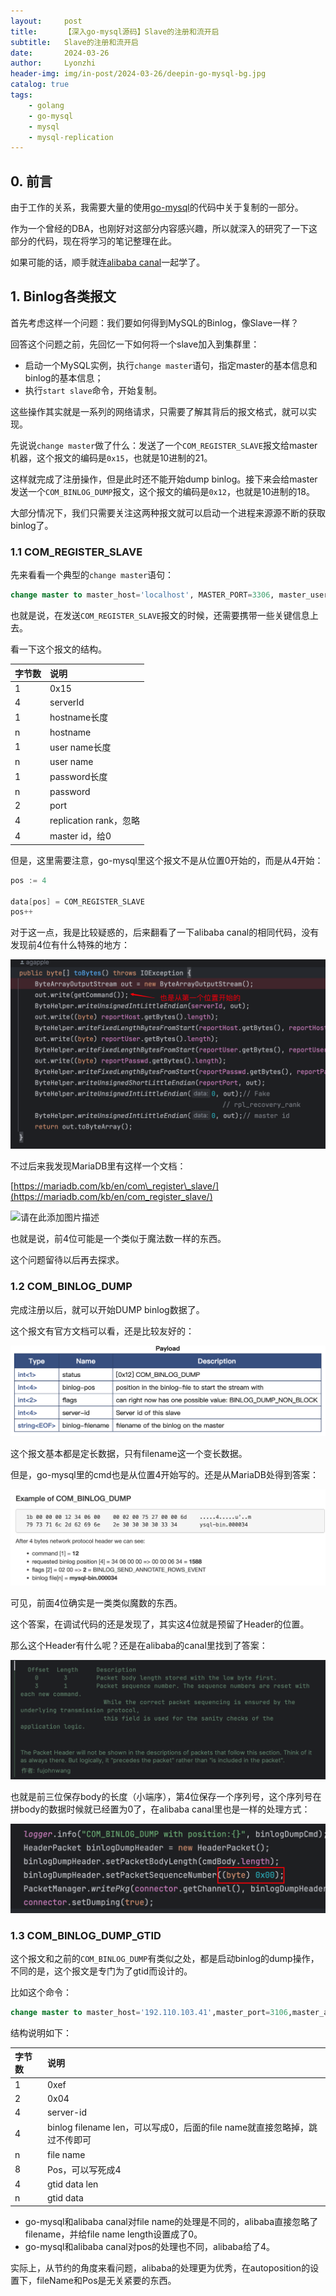 ```yaml
---
layout:     post
title:      【深入go-mysql源码】Slave的注册和流开启
subtitle:   Slave的注册和流开启
date:       2024-03-26
author:     Lyonzhi
header-img: img/in-post/2024-03-26/deepin-go-mysql-bg.jpg
catalog: true
tags:
    - golang
    - go-mysql
    - mysql
    - mysql-replication
---
```



## 0. 前言

由于工作的关系，我需要大量的使用[go-mysql](https://github.com/go-mysql-org/go-mysql)的代码中关于复制的一部分。

作为一个曾经的DBA，也刚好对这部分内容感兴趣，所以就深入的研究了一下这部分的代码，现在将学习的笔记整理在此。

如果可能的话，顺手就连[alibaba canal](https://github.com/alibaba/canal)一起学了。

## 1. Binlog各类报文

首先考虑这样一个问题：我们要如何得到MySQL的Binlog，像Slave一样？

回答这个问题之前，先回忆一下如何将一个slave加入到集群里：

- 启动一个MySQL实例，执行`change master`语句，指定master的基本信息和binlog的基本信息；
- 执行`start slave`命令，开始复制。

这些操作其实就是一系列的网络请求，只需要了解其背后的报文格式，就可以实现。

先说说`change master`做了什么：发送了一个`COM_REGISTER_SLAVE`报文给master机器，这个报文的编码是`0x15`，也就是10进制的21。

这样就完成了注册操作，但是此时还不能开始dump binlog。接下来会给master发送一个`COM_BINLOG_DUMP`报文，这个报文的编码是`0x12`，也就是10进制的18。

大部分情况下，我们只需要关注这两种报文就可以启动一个进程来源源不断的获取binlog了。

### 1.1 COM\_REGISTER\_SLAVE

先来看看一个典型的`change master`语句：

```sql
change master to master_host='localhost', MASTER_PORT=3306, master_user='repl', master_password='repl', master_log_file='mysql-bin.000001', master_log_pos=0;
```

也就是说，在发送`COM_REGISTER_SLAVE`报文的时候，还需要携带一些关键信息上去。

看一下这个报文的结构。

| 字节数 | 说明 |
|:----|:----|
| 1 | 0x15 |
| 4 | serverId |
| 1 | hostname长度 |
| n | hostname |
| 1 | user name长度 |
| n | user name |
| 1 | password长度 |
| n | password |
| 2 | port | ​ |
| 4 | replication rank，忽略 |
| 4 | master id，给0 |


但是，这里需要注意，go-mysql里这个报文不是从位置0开始的，而是从4开始：

```go
pos := 4

data[pos] = COM_REGISTER_SLAVE
pos++
```

对于这一点，我是比较疑惑的，后来翻看了一下alibaba canal的相同代码，没有发现前4位有什么特殊的地方：

![请在此添加图片描述](img/in-post/2024-03-26/img-1.png)

不过后来我发现MariaDB里有这样一个文档：

[https://mariadb.com/kb/en/com\_register\_slave/](https://mariadb.com/kb/en/com_register_slave/)

![请在此添加图片描述](../../img/in-post/2024-03-26/img-2.png)

也就是说，前4位可能是一个类似于魔法数一样的东西。

这个问题留待以后再去探求。

### 1.2 COM\_BINLOG\_DUMP

完成注册以后，就可以开始DUMP binlog数据了。

这个报文有官方文档可以看，还是比较友好的：

![请在此添加图片描述](../img/in-post/2024-03-26/img-3.png)

这个报文基本都是定长数据，只有filename这一个变长数据。

但是，go-mysql里的cmd也是从位置4开始写的。还是从MariaDB处得到答案：

![请在此添加图片描述](../img/in-post/2024-03-26/img-4.png)

可见，前面4位确实是一类类似魔数的东西。

这个答案，在调试代码的还是发现了，其实这4位就是预留了Header的位置。

那么这个Header有什么呢？还是在alibaba的canal里找到了答案：

![请在此添加图片描述](../img/in-post/2024-03-26/img-5.png)

也就是前三位保存body的长度（小端序），第4位保存一个序列号，这个序列号在拼body的数据时候就已经置为0了，在alibaba canal里也是一样的处理方式：

![请在此添加图片描述](../img/in-post/2024-03-26/img-6.png)

### 1.3 COM\_BINLOG\_DUMP\_GTID

这个报文和之前的`COM_BINLOG_DUMP`有类似之处，都是启动binlog的dump操作，不同的是，这个报文是专门为了gtid而设计的。

比如这个命令：

```sql
change master to master_host='192.110.103.41',master_port=3106,master_auto_position=1; 
```

结构说明如下：

| 字节数 | 说明 |
|:----|:----|
| 1 | 0xef |
| 2 | 0x04 |
| 4 | server-id |
| 4 | binlog filename len，可以写成0，后面的file name就直接忽略掉，跳过不传即可 |
| n | file name |
| 8 | Pos，可以写死成4 |
| 4 | gtid data len |
| n | gtid data |


- go-mysql和alibaba canal对file name的处理是不同的，alibaba直接忽略了filename，并给file name length设置成了0。
- go-mysql和alibaba canal对pos的处理也不同，alibaba给了4。

实际上，从节约的角度来看问题，alibaba的处理更为优秀，在autoposition的设置下，fileName和Pos是无关紧要的东西。